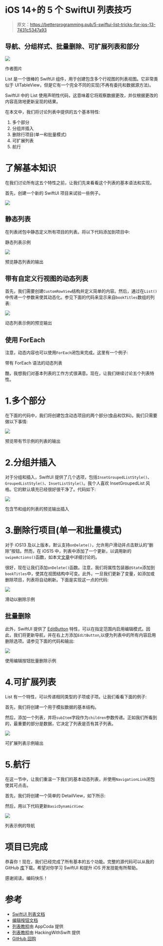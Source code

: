 # iOS 14+的 5 个 SwiftUI 列表技巧

> 原文：<https://betterprogramming.pub/5-swiftui-list-tricks-for-ios-13-7431c5347a93>

## 导航、分组样式、批量删除、可扩展列表和部分

![](img/84e491cac547ac7c18d1527c61ad4801.png)

作者图片

List 是一个很棒的 SwiftUI 组件，用于创建包含多个行视图的列表视图。它非常类似于 UITableView，但是它有一个完全不同的实现(不再有委托和数据源方法)。

SwiftUI 中的 List 使用声明性代码，这意味着它将观察数据更改，并仅根据更改的内容高效地更新呈现的结果。

在本文中，我们将讨论列表中提供的五个基本特性:

1.  多个部分
2.  分组并插入
3.  删除行项目(单一和批量模式)
4.  可扩展列表
5.  航行

# 了解基本知识

在我们讨论所有这五个特性之前，让我们先来看看这个列表的基本语法和实现。

首先，创建一个新的 SwiftUI 项目来试验一些例子。

![](img/0f8f65265a65e203a8ff09ca766f5a3a.png)

## 静态列表

在列表闭包中静态定义所有项目的列表。将以下代码添加到项目中:

静态列表示例

![](img/038a1bdd3558491734dd7df974a9fd66.png)

预览静态列表的输出

## 带有自定义行视图的动态列表

首先，我们需要创建`CustomRowView`结构并定义简单的内容。然后，通过在`List()`中传递一个参数来使其动态化。参见下面的代码来显示来自`bookTitles`数组的列表:

![](img/d88a1b1548fa506d2db9b063774e7a1c.png)

动态列表示例的预览输出

## 使用 ForEach

注意，动态内容也可以使用`ForEach`闭包来完成。这里有一个例子:

带有 ForEach 语法的动态列表

酷，我想我们对基本列表的工作方式很满意。现在，让我们继续讨论五个列表特性。

# 1.多个部分

在下面的代码中，我们将创建包含动态项目的两个部分(食品和饮料)。我们只需要做以下事情:

![](img/4f91841400c11c93014a4380cbaa3630.png)

预览带有节示例的列表的输出

# 2.分组并插入

对于分组和插入，SwiftUI 提供了几个选项，包括`InsetGroupedListStyle()`、`GroupedListStyle()`、`InsetListStyle()`。我个人喜欢 InsetGroupedList 风格。它的默认填充已经很好很干净了。代码如下:

![](img/c15479a4ec7dcaaad1c8de1591a80f5c.png)

包含节和组的列表的预览输出插入

# 3.删除行项目(单一和批量模式)

对于 iOS13 及以上版本，默认支持`onDelete()`，允许用户滑动并点击默认的“删除”按钮。然而，在 iOS15 中，列表中添加了一个更新，以调用新的`swipeActions()`函数，如本文[文章](https://www.appcoda.com/swiftui-swipe-actions/)中详细讨论的。

很好，现在让我们添加`onDelete()`函数。注意，我们将属性包装器`@State`添加到`bookTitles`中，使其在视图结构中可变。此外，一旦我们更新了变量，如添加或删除项目，列表将自动刷新。下面是实现这一点的代码:

![](img/014acdff5ee88b6952bfc74d78a453b1.png)

滑动以删除示例

## 批量删除

此外，SwiftUI 提供了 [EditButton](https://developer.apple.com/documentation/swiftui/editbutton) 特性，可以在指定范围内启用编辑模式。因此，我们将更新导航，并在右上方添加`EditButton`,以便为列表中的所有内容启用删除选项。请参见下面的代码和输出:

![](img/aed93b3b8089531720b954ec35c7f086.png)

使用编辑按钮批量删除示例

# 4.可扩展列表

List 有一个特性，可以传递相同类型的子项或子项。让我们看看下面的例子:

首先，我们将创建一个用于模拟数据的基本结构。

然后，添加一个列表，并将`subItem`字段作为`children`参数传递。正如我们所看到的，最重要的部分是数据，它决定了列表是否有其子列表。

![](img/bb8f49bfad265e385c56c02bd5c29a8a.png)

可扩展列表示例输出

# 5.航行

在这一节中，让我们重温一下我们的基本动态列表，并使用`NavigationLink`闭包使其可点击。

首先，我们将创建一个简单的 DetailView，如下所示:

然后，用以下代码更新`BasicDynamicView`:

![](img/683b1b598e38753268fad626062520c6.png)

列表示例的导航

# 项目已完成

恭喜你！现在，我们已经完成了所有基本的五个功能。完整的源代码可以从我的 GitHub [库](https://github.com/xmhafiz/SwiftUIListExample)下载。希望对你学习 SwiftUI 和提升 iOS 开发技能有所帮助。

感谢阅读。编码快乐！

# 参考

*   [SwiftUI 列表文档](https://developer.apple.com/documentation/swiftui/list)
*   [编辑按钮文档](https://developer.apple.com/documentation/swiftui/editbutton)
*   [列表教程](https://www.appcoda.com/swiftui-swipe-actions/)由 AppCoda 提供
*   [列表教程](https://www.hackingwithswift.com/quick-start/swiftui/working-with-lists)由 HackingWithSwift 提供
*   [GitHub 回购](https://github.com/xmhafiz/SwiftUIListExample)